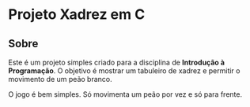# Projeto Xadrez em C

## Sobre

Este é um projeto simples criado para a disciplina de **Introdução à Programação**. O objetivo é mostrar um tabuleiro de xadrez e permitir o movimento de um peão branco.

O jogo é bem simples. Só movimenta um peão por vez e só para frente.
